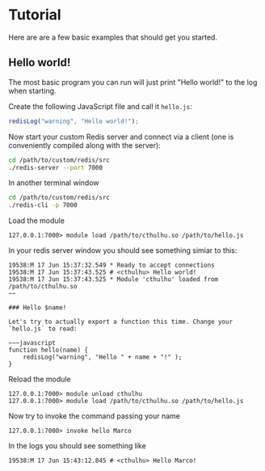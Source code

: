 # Tutorial

Here are are a few basic examples that should get you started.

## Hello world!

The most basic program you can run will just print "Hello world!" to the log when starting.

Create the following JavaScript file and call it `hello.js`:

~~~javascript
redisLog("warning", "Hello world!");
~~~

Now start your custom Redis server and connect via a client (one is conveniently compiled along with the server):

~~~sh
cd /path/to/custom/redis/src
./redis-server --port 7000
~~~

In another terminal window

~~~sh
cd /path/to/custom/redis/src
./redis-cli -p 7000
~~~

Load the module

~~~redis
127.0.0.1:7000> module load /path/to/cthulhu.so /path/to/hello.js
~~~

In your redis server window you should see something simiar to this:

~~~
19538:M 17 Jun 15:37:32.549 * Ready to accept connections
19538:M 17 Jun 15:37:43.525 # <cthulhu> Hello world!
19538:M 17 Jun 15:37:43.525 * Module 'cthulhu' loaded from /path/to/cthulhu.so
~~

### Hello $name!

Let's try to actually export a function this time. Change your `hello.js` to read:

~~~javascript
function hello(name) {
    redisLog("warning", "Hello " + name + "!" );
}
~~~

Reload the module

~~~redis
127.0.0.1:7000> module unload cthulhu
127.0.0.1:7000> module load /path/to/cthulhu.so /path/to/hello.js
~~~

Now try to invoke the command passing your name

~~~redis
127.0.0.1:7000> invoke hello Marco
~~~

In the logs you should see something like

~~~
19538:M 17 Jun 15:43:12.845 # <cthulhu> Hello Marco!
~~~